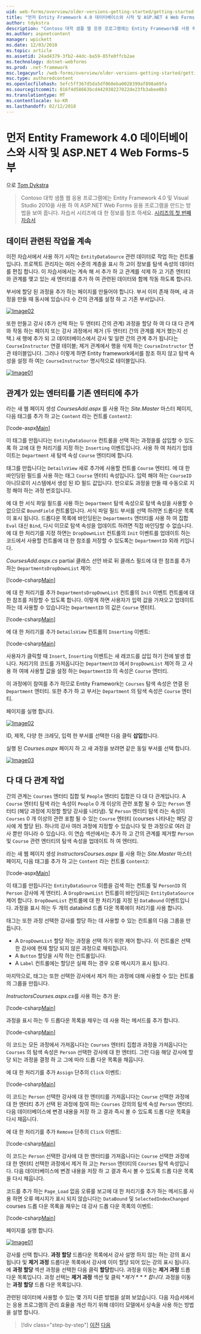 ```yaml
---
uid: web-forms/overview/older-versions-getting-started/getting-started-with-ef/the-entity-framework-and-aspnet-getting-started-part-5
title: "먼저 Entity Framework 4.0 데이터베이스와 시작 및 ASP.NET 4 Web Forms-5 부 | Microsoft Docs"
author: tdykstra
description: "Contoso 대학 샘플 웹 응용 프로그램에는 Entity Framework를 사용 하 여 ASP.NET Web Forms 응용 프로그램을 만드는 방법을 보여 줍니다. 샘플 응용 프로그램은..."
ms.author: aspnetcontent
manager: wpickett
ms.date: 12/03/2010
ms.topic: article
ms.assetid: 24ad4379-3fb2-44dc-ba59-85fe0ffcb2ae
ms.technology: dotnet-webforms
ms.prod: .net-framework
msc.legacyurl: /web-forms/overview/older-versions-getting-started/getting-started-with-ef/the-entity-framework-and-aspnet-getting-started-part-5
msc.type: authoredcontent
ms.openlocfilehash: 5efc5ff367d5da5df060eba0028399af898a69fa
ms.sourcegitcommit: 016f4d58663bcd442930227022de23fb3abee0b3
ms.translationtype: MT
ms.contentlocale: ko-KR
ms.lasthandoff: 02/12/2018
---
```

<a name="getting-started-with-entity-framework-40-database-first-and-aspnet-4-web-forms---part-5"></a>먼저 Entity Framework 4.0 데이터베이스와 시작 및 ASP.NET 4 Web Forms-5 부
====================
으로 [Tom Dykstra](https://github.com/tdykstra)

> Contoso 대학 샘플 웹 응용 프로그램에는 Entity Framework 4.0 및 Visual Studio 2010을 사용 하 여 ASP.NET Web Forms 응용 프로그램을 만드는 방법을 보여 줍니다. 자습서 시리즈에 대 한 정보를 참조 하세요. [시리즈의 첫 번째 자습서](the-entity-framework-and-aspnet-getting-started-part-1.md)


## <a name="working-with-related-data-continued"></a>데이터 관련된 작업을 계속

이전 자습서에서 사용 하기 시작는 `EntityDataSource` 관련 데이터로 작업 하는 컨트롤입니다. 프로젝트 관리자는 여러 수준의 계층을 표시 하 고이 정보를 탐색 속성의 데이터를 편집 합니다. 이 자습서에서는 계속 해 서 추가 하 고 관계를 삭제 하 고 기존 엔터티와 관계를 맺고 있는 새 엔터티를 추가 하 여 관련된 데이터와 함께 작동 하도록 합니다.

부서에 할당 된 과정을 추가 하는 페이지를 만들어야 합니다. 부서 이미 존재 하며, 새 과정을 만들 때 동시에 있습니다 수 간의 관계를 설정 하 고 기존 부서입니다.

[![Image02](the-entity-framework-and-aspnet-getting-started-part-5/_static/image2.png)](the-entity-framework-and-aspnet-getting-started-part-5/_static/image1.png)

또한 만들고 강사 (추가 선택 하는 두 엔터티 간의 관계) 과정을 할당 하 여 다 대 다 관계와 작동 하는 페이지 또는 강사 과정에서 제거 (두 엔터티 간의 관계를 제거 했는지 선택.) 새 행에 추가 되 고 데이터베이스에서 강사 및 일련 간의 관계 추가 됩니다는 `CourseInstructor` 연결 테이블; 제거 관계에서 행을 삭제 하는 `CourseInstructor` 연관 테이블입니다. 그러나 이렇게 하면 Entity framework에서를 참조 하지 않고 탐색 속성을 설정 하 여는 `CourseInstructor` 명시적으로 테이블입니다.

[![Image01](the-entity-framework-and-aspnet-getting-started-part-5/_static/image4.png)](the-entity-framework-and-aspnet-getting-started-part-5/_static/image3.png)

## <a name="adding-an-entity-with-a-relationship-to-an-existing-entity"></a>관계가 있는 엔터티를 기존 엔터티에 추가

라는 새 웹 페이지 생성 *CoursesAdd.aspx* 를 사용 하는 *Site.Master* 마스터 페이지, 다음 태그를 추가 하 고는 `Content` 라는 컨트롤 `Content2`:

[!code-aspx[Main](the-entity-framework-and-aspnet-getting-started-part-5/samples/sample1.aspx)]

이 태그를 만듭니다는 `EntityDataSource` 컨트롤을 선택 하는 과정을를 삽입할 수 있도록 하 고에 대 한 처리기를 지정 하는 `Inserting` 이벤트입니다. 사용 하 여 처리기 업데이트는 `Department` 새 탐색 속성 `Course` 엔터티에 합니다.

태그를 만듭니다는 `DetailsView` 새로 추가에 사용할 컨트롤 `Course` 엔터티. 에 대 한 바인딩된 필드를 사용 하는 태그 `Course` 엔터티 속성입니다. 입력 해야 하는 `CourseID` 아니므로이 시스템에서 생성 된 ID 필드 값입니다. 만으로도 과정을 만들 때 수동으로 지정 해야 하는 과정 번호입니다.

에 대 한 서식 파일 필드를 사용 하는 `Department` 탐색 속성으로 탐색 속성을 사용할 수 없으므로 `BoundField` 컨트롤입니다. 서식 파일 필드 부서를 선택 하려면 드롭다운 목록이 표시 됩니다. 드롭다운 목록에 바인딩된는 `Departments` 엔터티를 사용 하 여 집합 `Eval` 대신 `Bind`, 다시 이므로 탐색 속성을 업데이트 하려면 직접 바인딩할 수 없습니다. 에 대 한 처리기를 지정 하면는 `DropDownList` 컨트롤의 `Init` 이벤트를 업데이트 하는 코드에서 사용할 컨트롤에 대 한 참조를 저장할 수 있도록는 `DepartmentID` 외래 키입니다.

*CoursesAdd.aspx.cs* partial 클래스 선언 바로 뒤 클래스 필드에 대 한 참조를 추가 하는 `DepartmentsDropDownList` 제어:

[!code-csharp[Main](the-entity-framework-and-aspnet-getting-started-part-5/samples/sample2.cs)]

에 대 한 처리기를 추가 `DepartmentsDropDownList` 컨트롤의 `Init` 이벤트 컨트롤에 대 한 참조를 저장할 수 있도록 합니다. 이렇게 하면 사용자가 입력 값을 가져오고 업데이트 하는 데 사용할 수 있습니다는 `DepartmentID` 의 값은 `Course` 엔터티.

[!code-csharp[Main](the-entity-framework-and-aspnet-getting-started-part-5/samples/sample3.cs)]

에 대 한 처리기를 추가 `DetailsView` 컨트롤의 `Inserting` 이벤트:

[!code-csharp[Main](the-entity-framework-and-aspnet-getting-started-part-5/samples/sample4.cs)]

사용자가 클릭할 때 `Insert`, `Inserting` 이벤트는 새 레코드를 삽입 하기 전에 발생 합니다. 처리기의 코드를 가져옵니다는 `DepartmentID` 에서 `DropDownList` 제어 하 고 사용 하 여에 사용할 값을 설정 하는 `DepartmentID` 의 속성은 `Course` 엔터티.

이 과정에이 참여를 추가 하므로 Entity Framework는 `Courses` 탐색 속성은 연결 된 `Department` 엔터티. 또한 추가 하 고 부서는 `Department` 의 탐색 속성은 `Course` 엔터티.

페이지를 실행 합니다.

[![Image02](the-entity-framework-and-aspnet-getting-started-part-5/_static/image6.png)](the-entity-framework-and-aspnet-getting-started-part-5/_static/image5.png)

ID, 제목, 다양 한 크레딧, 입력 한 부서를 선택한 다음 클릭 **삽입**합니다.

실행 된 *Courses.aspx* 페이지 하 고 새 과정을 보려면 같은 동일 부서를 선택 합니다.

[![Image03](the-entity-framework-and-aspnet-getting-started-part-5/_static/image8.png)](the-entity-framework-and-aspnet-getting-started-part-5/_static/image7.png)

## <a name="working-with-many-to-many-relationships"></a>다 대 다 관계 작업

간의 관계는 `Courses` 엔터티 집합 및 `People` 엔터티 집합은 다 대 다 관계입니다. A `Course` 엔터티 탐색 라는 속성이 `People` 0 개 이상의 관련 포함 될 수 있는 `Person` 엔터티 (해당 과정에 지정할 할당 강사를 나타냄). 및 `Person` 엔터티 탐색 라는 속성이 `Courses` 0 개 이상의 관련 포함 될 수 있는 `Course` 엔터티 (courses 나타내는 해당 강사에 게 할당 된). 하나의 강사 여러 과정에 지정할 수 있습니다 및 한 과정으로 여러 강사 뿐만 아니라 수 있습니다. 이 연습 섹션에서는 추가 하 고 간의 관계를 제거할 `Person` 및 `Course` 관련 엔터티의 탐색 속성을 업데이트 하 여 엔터티.

라는 새 웹 페이지 생성 *InstructorsCourses.aspx* 를 사용 하는 *Site.Master* 마스터 페이지, 다음 태그를 추가 하 고는 `Content` 라는 컨트롤 `Content2`:

[!code-aspx[Main](the-entity-framework-and-aspnet-getting-started-part-5/samples/sample5.aspx)]

이 태그를 만듭니다는 `EntityDataSource` 이름을 검색 하는 컨트롤 및 `PersonID` 의 `Person` 강사에 게 엔터티. A `DropDrownList` 컨트롤이 바인딩되는 `EntityDataSource` 제어 합니다. `DropDownList` 컨트롤에 대 한 처리기를 지정 된 `DataBound` 이벤트입니다. 과정을 표시 하는 두 개의 databind 드롭 다운 목록에이 처리기를 사용 합니다.

태그는 또한 과정 선택한 강사를 할당 하는 데 사용할 수 있는 컨트롤의 다음 그룹을 만듭니다.

- A `DropDownList` 할당 하는 과정을 선택 하기 위한 제어 합니다. 이 컨트롤은 선택한 강사에 현재 할당 되지 않은 과정으로 채워집니다.
- A `Button` 할당을 시작 하는 컨트롤입니다.
- A `Label` 컨트롤에는 할당은 실패 하는 경우 오류 메시지가 표시 됩니다.

마지막으로, 태그는 또한 선택한 강사에서 제거 하는 과정에 대해 사용할 수 있는 컨트롤의 그룹을 만듭니다.

*InstructorsCourses.aspx.cs*를 사용 하는 추가 문:

[!code-csharp[Main](the-entity-framework-and-aspnet-getting-started-part-5/samples/sample6.cs)]

과정을 표시 하는 두 드롭다운 목록을 채우는 데 사용 하는 메서드를 추가 합니다.

[!code-csharp[Main](the-entity-framework-and-aspnet-getting-started-part-5/samples/sample7.cs)]

이 코드는 모든 과정에서 가져옵니다는 `Courses` 엔터티 집합과 과정을 가져옵니다는 `Courses` 의 탐색 속성은 `Person` 선택한 강사에 대 한 엔터티. 그런 다음 해당 강사에 할당 되는 과정을 결정 하 고 그에 따라 드롭 다운 목록을 채웁니다.

에 대 한 처리기를 추가 `Assign` 단추의 `Click` 이벤트:

[!code-csharp[Main](the-entity-framework-and-aspnet-getting-started-part-5/samples/sample8.cs)]

이 코드는 `Person` 선택한 강사에 대 한 엔터티를 가져옵니다는 `Course` 선택한 과정에 대 한 엔터티 추가 선택 된 과정에 참여 하는 `Courses` 강의의 탐색 속성 `Person` 엔터티. 다음 데이터베이스에 변경 내용을 저장 하 고 결과 즉시 볼 수 있도록 드롭 다운 목록을 다시 채웁니다.

에 대 한 처리기를 추가 `Remove` 단추의 `Click` 이벤트:

[!code-csharp[Main](the-entity-framework-and-aspnet-getting-started-part-5/samples/sample9.cs)]

이 코드는 `Person` 선택한 강사에 대 한 엔터티를 가져옵니다는 `Course` 선택한 과정에 대 한 엔터티 선택한 과정에서 제거 하 고는 `Person` 엔터티의 `Courses` 탐색 속성입니다. 다음 데이터베이스에 변경 내용을 저장 하 고 결과 즉시 볼 수 있도록 드롭 다운 목록을 다시 채웁니다.

코드를 추가 하는 `Page_Load` 없음 오류를 보고에 대 한 처리기를 추가 하는 메서드를 사용 하면 오류 메시지가 표시 되지 않습니다는 `DataBound` 및 `SelectedIndexChanged` courses 드롭 다운 목록을 채우는 데 강사 드롭 다운 목록의 이벤트:

[!code-csharp[Main](the-entity-framework-and-aspnet-getting-started-part-5/samples/sample10.cs)]

페이지를 실행 합니다.

[![Image01](the-entity-framework-and-aspnet-getting-started-part-5/_static/image10.png)](the-entity-framework-and-aspnet-getting-started-part-5/_static/image9.png)

강사를 선택 합니다. **과정 할당** 드롭다운 목록에서 강사 설명 하지 않는 하는 강의 표시 됩니다 및 **제거 과정** 드롭다운 목록에서 강사에 이미 할당 되어 있는 강의 표시 됩니다. 에 **과정 할당** 섹션 과정을 선택한 다음 클릭 **할당**합니다. 과정을 이동는 **제거 과정** 드롭 다운 목록입니다. 과정 선택는 **제거 과정** 섹션 및 클릭 **제거 * * * 합니다.* 과정을 이동는 **과정 할당** 드롭 다운 목록입니다.

관련된 데이터에 사용할 수 있는 몇 가지 다른 방법을 살펴 보았습니다. 다음 자습서에서는 응용 프로그램의 관리 효율을 개선 하기 위해 데이터 모델에서 상속을 사용 하는 방법을 설명 합니다.

>[!div class="step-by-step"]
[이전](the-entity-framework-and-aspnet-getting-started-part-4.md)
[다음](the-entity-framework-and-aspnet-getting-started-part-6.md)
